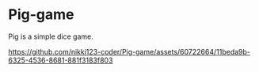 # Pig-game
Pig is a simple dice game.

https://github.com/nikki123-coder/Pig-game/assets/60722664/11beda9b-6325-4536-8681-881f3183f803



